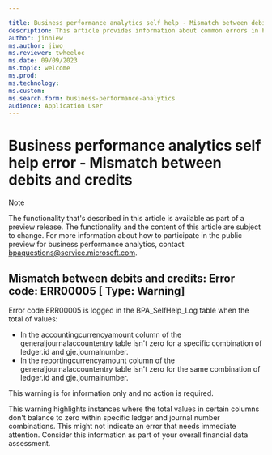 ```yaml
---

title: Business performance analytics self help - Mismatch between debits and credits
description: This article provides information about common errors in business performance analytics.
author: jinniew
ms.author: jiwo
ms.reviewer: twheeloc 
ms.date: 09/09/2023
ms.topic: welcome
ms.prod: 
ms.technology:
ms.custom:
ms.search.form: business-performance-analytics
audience: Application User
---
```


# Business performance analytics self help error - Mismatch between debits and credits

> [!NOTE]
> The functionality that's described in this article is available as part of a preview release. The functionality and the content of this article are subject to change. For more information about how to participate in the public preview for business performance analytics, contact <bpaquestions@service.microsoft.com>.

## Mismatch between debits and credits: Error code: ERR00005 [ Type: Warning] 
Error code ERR00005 is logged in the BPA_SelfHelp_Log table when the total of values:
 - In the accountingcurrencyamount column of the generaljournalaccountentry table isn't zero for a specific combination of ledger.id and gje.journalnumber.
 - In the reportingcurrencyamount column of the generaljournalaccountentry table isn't zero for the same combination of ledger.id and gje.journalnumber. 

This warning is for information only and no action is required.

This warning highlights instances where the total values in certain columns don't balance to zero within specific ledger and journal number combinations. This might not indicate an error that needs immediate attention. Consider this information as part of your overall financial data assessment. 
